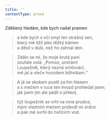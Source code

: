 ```yaml
---
title: ''
contentType: prose
---
```


Zděšený hledám, kde bych našel pramen

> a kde bych s očí smyl ten strašný sen,  
> který mě tížil jako těžký kámen  
> a děsil v duši, než ho zahnal den.

> Zdálo se mi, že moje krutá paní  
> zoufale volá: „Pomoz, umírám!  
> Loupežník, který nezná smilování,  
> mě jal a vleče hvozdem bůhvíkam.“

> A já se skokem pustil za tím hlasem  
> a s mečem v ruce ten hvozd prohledal jsem;  
> jak jsem jím ale pádil o překot,

> týž loupežník se vrhl na mne prudce,  
> mým vlastním mečem probodl mi srdce  
> a pak mě svrhl do hořících vod.
